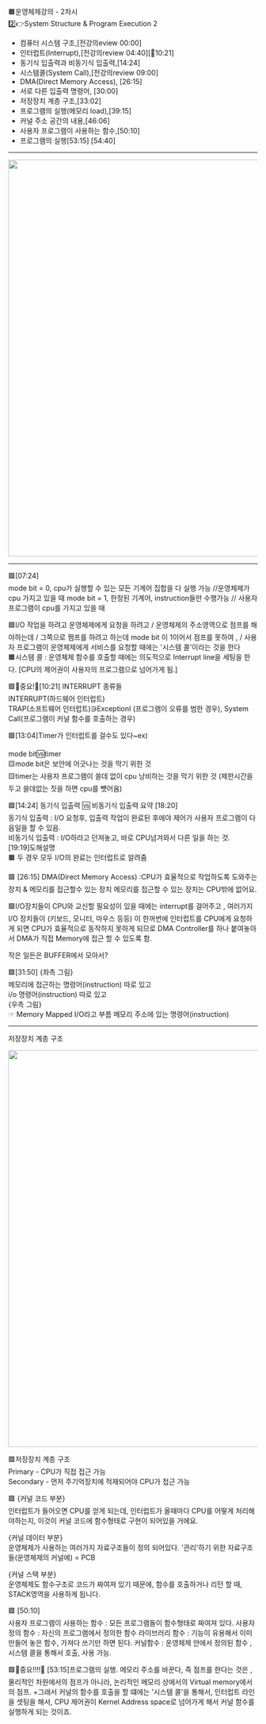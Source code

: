 🟧운영체제강의 - 2차시  
2️⃣👉System Structure & Program Execution 2

- 컴퓨터 시스템 구조,[전강의eview 00:00]
- 인터럽트(Interrupt),[전강의review 04:40][🤗10:21]
- 동기식 입출력과 비동기식 입출력,[14:24]
- 시스템콜(System Call),[전강의review 09:00]
- DMA(Direct Memory Access), [26:15]
- 서로 다른 입출력 명령어, [30:00]
- 저장장치 계층 구조,[33:02]
- 프로그램의 실행(메모리 load),[39:15]
- 커널 주소 공간의 내용,[46:06]
- 사용자 프로그램이 사용하는 함수,[50:10]
- 프로그램의 실행[53:15] [54:40]

---

<p align="center"> 
<img src=https://saegeullee.github.io/static/9794b8622d268f3c45f639f843a6bc89/d945d/os-computer-system.webp width=800 >

---

🟪[07:24]  
mode bit = 0, cpu가 실행할 수 있는 모든 기계어 집합을 다 실행 가능 //운영체제가 cpu 가지고 있을 때
mode bit = 1, 한정된 기계어, instruction들만 수행가능 // 사용자 프로그램이 cpu를 가지고 있을 때

🟪I/O 작업을 하려고 운영체제에게 요청을 하려고 / 운영체제의 주소영역으로 점프를 해야하는데 / 그쪽으로 쩜프를 하려고 하는데 mode bit 이 1이어서 점프를 못하여 , / 사용자 프로그램이 운영체제에게 서비스를 요청할 때에는 '시스템 콜'이라는 것을 한다  
🟧시스템 콜 : 운영체제 함수를 호출할 때에는 의도적으로 Interrupt line을 세팅을 한다. [CPU의 제어권이 사용자의 프로그램으로 넘어가게 됨.]

🟪🤗중요!🤗[10:21] INTERRUPT 종류들  
INTERRUPT(하드웨어 인터럽트)  
TRAP(소프트웨어 인터럽트)∋ExceptionI (프로그램이 오류를 범한 경우), System Call(프로그램이 커널 함수를 호출하는 경우)

🟪[13:04]Timer가 인터럽트를 걸수도 있다~ex)

mode bit🆚timer  
🟨mode bit은 보안에 어긋나는 것을 막기 위한 것  
🟨timer는 사용자 프로그램이 쓸데 없이 cpu 낭비하는 것을 막기 위한 것 (제한시간을 두고 쓸데없는 짓을 하면 cpu를 뻇어옴)

🟪[14:24] 동기식 입출력 🆚 비동기식 입출력
요약 [18:20]  
동기식 입출력 : I/O 요청후, 입출력 작업이 완료된 후에야 제어가 사용자 프로그램이 다음일을 할 수 있음.  
비동기식 입출력 : I/O하라고 던져놓고, 바로 CPU넘겨와서 다른 일을 하는 것.  
[19:19]도해설명  
🟧 두 경우 모두 I/O의 완료는 인터럽트로 알려줌

🟪
[26:15] DMA(Direct Memory Access) :CPU가 효율적으로 작업하도록 도와주는 장치 & 메모리를 접근할수 있는 장치
메모리를 접근할 수 있는 장치는 CPU밖에 없어요.

🟪I/O장치들이 CPU와 교신할 필요성이 있을 때에는 interrupt를 걸어주고 , 여러가지 I/O 장치들이 (키보드, 모니터, 마우스 등등) 이 한꺼번에 인터럽트를 CPU에게 요청하게 되면 CPU가 효율적으로 동작하지 못하게 되므로 DMA Controller를 하나 붙여놓아서 DMA가 직접 Memory에 접근 할 수 있도록 함.

작은 일든은 BUFFER에서 모아서?

🟪[31:50]
{좌측 그림}  
메모리에 접근하는 명령어(instruction) 따로 있고  
i/o 명령어(instruction) 따로 있고  
{우측 그림}  
 ☞ Memory Mapped I/O라고 부름
메모리 주소에 있는 명령어(instruction)

---

저장장치 계층 구조

<p align="center"> 
<img src=https://oopy.lazyrockets.com/api/v2/notion/image?src=https%3A%2F%2Fs3-us-west-2.amazonaws.com%2Fsecure.notion-static.com%2Fa50b213e-c3f9-4c43-add1-bf54251fd95b%2FUntitled.png&blockId=69a133c6-0931-4682-a854-6cc6900b3917 width=800 >

🟪저장장치 계층 구조  
Primary - CPU가 직접 접근 가능  
Secondary - 먼저 주기억장치에 적재되어야 CPU가 접근 가능

🟪
{커널 코드 부분}  
인터럽트가 들어오면 CPU를 얻게 되는데, 인터럽트가 올때마다 CPU를 어떻게 처리해야하는지, 이것이 커널 코드에 함수형태로 구현이 되어있을 거에요.

{커널 데이터 부분}  
운영체제가 사용하는 여러가지 자료구조들이 정의 되어있다.
'관리'하기 위한 자료구조들(운영체제의 커널에) = PCB

{커널 스택 부분}  
운영체제도 함수구조로 코드가 짜여져 있기 때문에, 함수를 호출하거나 리턴 할 때, STACK영역을 사용하게 됩니다.

🟪
[50:10]  
사용자 프로그램이 사용하는 함수 : 모든 프로그램들이 함수형태로 짜여져 있다.
사용자 정의 함수 : 자신의 프로그램에서 정의한 함수
라이브러리 함수 : 기능이 유용해서 이미 만들어 놓은 함수, 가져다 쓰기만 하면 된다.
커널함수 : 운영체제 안에서 정의된 함수 , 시스템 콜을 통해서 호출, 사용 가능.

🟪🤗중요!!!!🤗
[53:15]프로그램의 실행.
메모리 주소를 바꾼다, 즉 점프를 한다는 것은 ,물리적인 차원에서의 점프가 아니라, 논리적인 메모리 상에서의 Virtual memory에서의 점프. +그래서 커널의 함수를 호출을 할 떄에는 '시스템 콜'을 통해서, 인터럽트 라인을 셋팅을 해서, CPU 제어권이 Kernel Address space로 넘어가게 해서 커널 함수를 실행하게 되는 것이죠.

